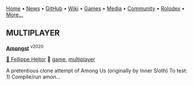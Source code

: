 [Home](https://qb64.com) • [News](/news.md) • [GitHub](/github.md) • [Wiki](/wiki.md) • [Games](/games.md) • [Media](/media.md) • [Community](/community.md) • [Rolodex](/rolodex.md) • [More...](/more.md)

## MULTIPLAYER

**[Amongst](amongst/index)** <sup>v2020</sup>

[🐝 Fellippe Heitor](fellippe-heitor) 🔗 [game](game), [multiplayer](multiplayer)

A pretentious clone attempt of Among Us (originally by Inner Sloth)  To test: 1) Compile/run amon...
